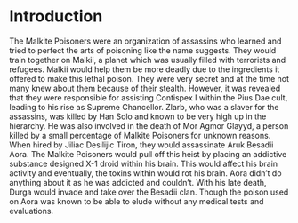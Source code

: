 # Introduction

The Malkite Poisoners were an organization of assassins who learned and tried to perfect the arts of poisoning like the name suggests.
They would train together on Malkii, a planet which was usually filled with terrorists and refugees.
Malkii would help them be more deadly due to the ingredients it offered to make this lethal poison.
They were very secret and at the time not many knew about them because of their stealth.
However, it was revealed that they were responsible for assisting Contispex I within the Pius Dae cult, leading to his rise as Supreme Chancellor.
Zlarb, who was a slaver for the assassins, was killed by Han Solo and known to be very high up in the hierarchy.
He was also involved in the death of Mor Agmor Glayyd, a person killed by a small percentage of Malkite Poisoners for unknown reasons.
When hired by Jiliac Desilijic Tiron, they would assassinate Aruk Besadii Aora.
The Malkite Poisoners would pull off this heist by placing an addictive substance designed X-1 droid within his brain.
This would affect his brain activity and eventually, the toxins within would rot his brain.
Aora didn’t do anything about it as he was addicted and couldn’t.
With his late death, Durga would invade and take over the Besadii clan.
Though the poison used on Aora was known to be able to elude without any medical tests and evaluations.
